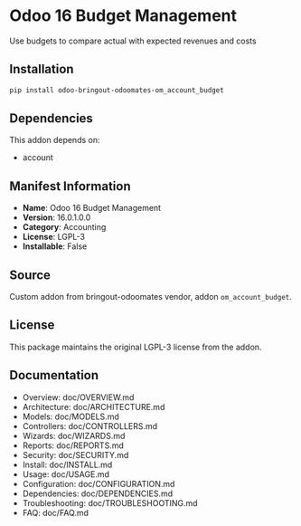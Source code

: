 # Odoo 16 Budget Management

Use budgets to compare actual with expected revenues and costs

## Installation

```bash
pip install odoo-bringout-odoomates-om_account_budget
```

## Dependencies

This addon depends on:
- account

## Manifest Information

- **Name**: Odoo 16 Budget Management
- **Version**: 16.0.1.0.0
- **Category**: Accounting
- **License**: LGPL-3
- **Installable**: False

## Source

Custom addon from bringout-odoomates vendor, addon `om_account_budget`.

## License

This package maintains the original LGPL-3 license from the addon.

## Documentation

- Overview: doc/OVERVIEW.md
- Architecture: doc/ARCHITECTURE.md
- Models: doc/MODELS.md
- Controllers: doc/CONTROLLERS.md
- Wizards: doc/WIZARDS.md
- Reports: doc/REPORTS.md
- Security: doc/SECURITY.md
- Install: doc/INSTALL.md
- Usage: doc/USAGE.md
- Configuration: doc/CONFIGURATION.md
- Dependencies: doc/DEPENDENCIES.md
- Troubleshooting: doc/TROUBLESHOOTING.md
- FAQ: doc/FAQ.md
